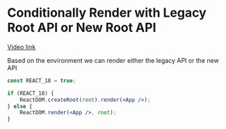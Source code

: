 # Conditionally Render with Legacy Root API or New Root API

[Video link]()


<TimeStamp start="0:16" end="0:20">

Based on the environment we can render either the legacy API or the new API

```jsx 
const REACT_18 = true; 

if (REACT_18) {
    ReactDOM.createRoot(root).render(<App />);
} else {
    ReactDOM.render(<App />, root);
}
```

</TimeStamp>